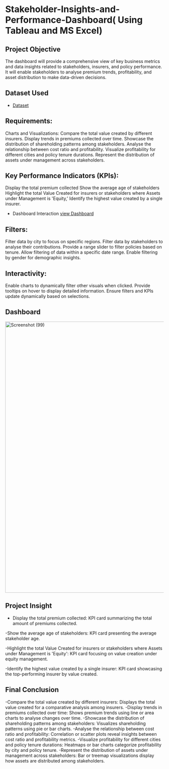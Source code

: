 # Stakeholder-Insights-and-Performance-Dashboard( Using Tableau and MS Excel)
## Project Objective
The dashboard will provide a comprehensive view of key business metrics and data insights related to stakeholders, insurers, and policy performance. It will enable stakeholders to analyse premium trends, profitability, and asset distribution to make data-driven decisions.

## Dataset Used
- <a href="https://github.com/Tanu24Priya/Stakeholder-Insights-and-Performance-Dashboard/blob/main/Finance%20record.xlsx">Dataset</a>

## Requirements:
Charts and Visualizations:
Compare the total value created by different insurers.
Display trends in premiums collected over time.
Showcase the distribution of shareholding patterns among stakeholders.
Analyse the relationship between cost ratio and profitability.
Visualize profitability for different cities and policy tenure durations.
Represent the distribution of assets under management across stakeholders.

## Key Performance Indicators (KPIs):
Display the total premium collected
Show the average age of stakeholders
Highlight the total Value Created for insurers or stakeholders where Assets under Management is 'Equity,' 
Identify the highest value created by a single insurer.

- Dashboard Interaction <a href="https://github.com/Tanu24Priya/Stakeholder-Insights-and-Performance-Dashboard/blob/main/Book2.pdf">view Dashboard</a>

## Filters:
Filter data by city to focus on specific regions.
Filter data by stakeholders to analyse their contributions.
Provide a range slider to filter policies based on tenure.
Allow filtering of data within a specific date range.
Enable filtering by gender for demographic insights.

## Interactivity:
Enable charts to dynamically filter other visuals when clicked.
Provide tooltips on hover to display detailed information.
Ensure filters and KPIs update dynamically based on selections.

## Dashboard
<img width="1646" height="862" alt="Screenshot (99)" src="https://github.com/user-attachments/assets/7ff13f63-5ba6-494b-a80e-0160bf150acd" />

## Project Insight
- Display the total premium collected: KPI card summarizing the total amount of premiums collected.

-Show the average age of stakeholders: KPI card presenting the average stakeholder age.

-Highlight the total Value Created for insurers or stakeholders where Assets under Management is 'Equity': KPI card focusing on value creation under equity management.

-Identify the highest value created by a single insurer: KPI card showcasing the top-performing insurer by value created.

## Final Conclusion
-Compare the total value created by different insurers: Displays the total value created for a comparative analysis among insurers.
-Display trends in premiums collected over time: Shows premium trends using line or area charts to analyse changes over time.
-Showcase the distribution of shareholding patterns among stakeholders: Visualizes shareholding patterns using pie or bar charts.
-Analyse the relationship between cost ratio and profitability: Correlation or scatter plots reveal insights between cost ratio and profitability metrics.
-Visualize profitability for different cities and policy tenure durations: Heatmaps or bar charts categorize profitability by city and policy tenure.
-Represent the distribution of assets under management across stakeholders: Bar or treemap visualizations display how assets are distributed among stakeholders.





